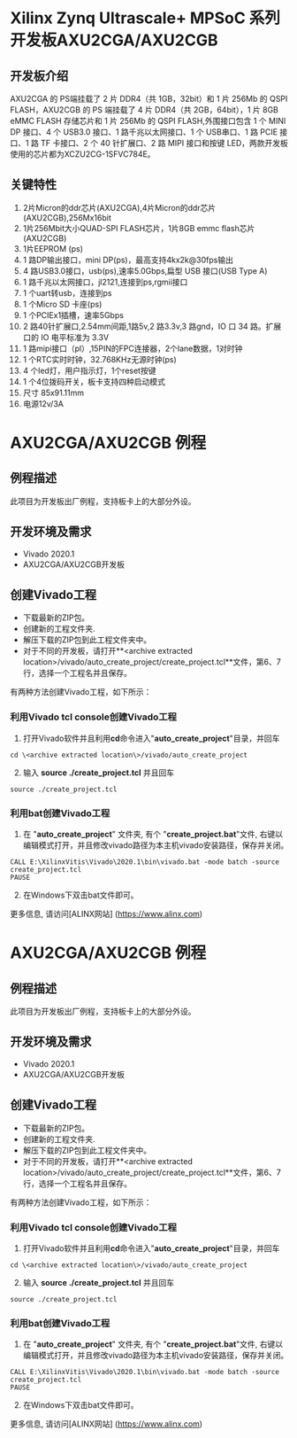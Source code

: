 # Xilinx Zynq Ultrascale+ MPSoC 系列开发板AXU2CGA/AXU2CGB

## 开发板介绍

AXU2CGA 的 PS端挂载了 2 片 DDR4（共 1GB，32bit）和 1 片 256Mb 的 QSPI FLASH，AXU2CGB 的 PS 端挂载了 4 片 DDR4（共 2GB，64bit），1 片 8GB eMMC FLASH 存储芯片和 1 片 256Mb
的 QSPI FLASH,外围接口包含 1 个 MINI DP 接口、4 个 USB3.0 接口、1 路千兆以太网接口、1 个 USB串口、1 路 PCIE 接口、1 路 TF 卡接口、2 个 40 针扩展口、2 路 MIPI 接口和按键 LED，两款开发板使用的芯片都为XCZU2CG-1SFVC784E。

## 关键特性
1. 2片Micron的ddr芯片(AXU2CGA),4片Micron的ddr芯片(AXU2CGB),256Mx16bit
2. 1片256Mbit大小QUAD-SPI FLASH芯片，1片8GB emmc flash芯片(AXU2CGB)
3. 1片EEPROM (ps)
4. 1 路DP输出接口，mini DP(ps)，最高支持4kx2k@30fps输出 
5. 4 路USB3.0接口，usb(ps),速率5.0Gbps,扁型 USB 接口(USB Type A) 
6. 1 路千兆以太网接口，jl2121,连接到ps,rgmii接口
7. 1 个uart转usb，连接到ps
8. 1 个Micro SD 卡座(ps) 
9. 1 个PCIEx1插槽，速率5Gbps
10. 2 路40针扩展口,2.54mm间距,1路5v,2 路3.3v,3 路gnd，IO 口 34 路。扩展口的 IO 电平标准为 3.3V  
11. 1 路mipi接口（pl）,15PIN的FPC连接器，2个lane数据，1对时钟  
12. 1 个RTC实时时钟，32.768KHz无源时钟(ps)
13. 4 个led灯，用户指示灯，1个reset按键  
14. 1 个4位拨码开关，板卡支持四种启动模式
15. 尺寸 85x91.11mm
16. 电源12v/3A

# AXU2CGA/AXU2CGB 例程
## 例程描述
此项目为开发板出厂例程，支持板卡上的大部分外设。
## 开发环境及需求
* Vivado 2020.1
* AXU2CGA/AXU2CGB开发板
## 创建Vivado工程
* 下载最新的ZIP包。
* 创建新的工程文件夹.
* 解压下载的ZIP包到此工程文件夹中。
* 对于不同的开发板，请打开**\<archive extracted location\>/vivado/auto_create_project/create_project.tcl**文件，第6、7行，选择一个工程名并且保存。


有两种方法创建Vivado工程，如下所示：
### 利用Vivado tcl console创建Vivado工程
1. 打开Vivado软件并且利用**cd**命令进入"**auto_create_project**"目录，并回车
```
cd \<archive extracted location\>/vivado/auto_create_project
```
2. 输入 **source ./create_project.tcl** 并且回车
```
source ./create_project.tcl
```

### 利用bat创建Vivado工程
1. 在 "**auto_create_project**" 文件夹, 有个 "**create_project.bat**"文件, 右键以编辑模式打开，并且修改vivado路径为本主机vivado安装路径，保存并关闭。
```
CALL E:\XilinxVitis\Vivado\2020.1\bin\vivado.bat -mode batch -source create_project.tcl
PAUSE
```
2. 在Windows下双击bat文件即可。


更多信息, 请访问[ALINX网站] (https://www.alinx.com)
# AXU2CGA/AXU2CGB 例程
## 例程描述
此项目为开发板出厂例程，支持板卡上的大部分外设。
## 开发环境及需求
* Vivado 2020.1
* AXU2CGA/AXU2CGB开发板
## 创建Vivado工程
* 下载最新的ZIP包。
* 创建新的工程文件夹.
* 解压下载的ZIP包到此工程文件夹中。
* 对于不同的开发板，请打开**\<archive extracted location\>/vivado/auto_create_project/create_project.tcl**文件，第6、7行，选择一个工程名并且保存。


有两种方法创建Vivado工程，如下所示：
### 利用Vivado tcl console创建Vivado工程
1. 打开Vivado软件并且利用**cd**命令进入"**auto_create_project**"目录，并回车
```
cd \<archive extracted location\>/vivado/auto_create_project
```
2. 输入 **source ./create_project.tcl** 并且回车
```
source ./create_project.tcl
```

### 利用bat创建Vivado工程
1. 在 "**auto_create_project**" 文件夹, 有个 "**create_project.bat**"文件, 右键以编辑模式打开，并且修改vivado路径为本主机vivado安装路径，保存并关闭。
```
CALL E:\XilinxVitis\Vivado\2020.1\bin\vivado.bat -mode batch -source create_project.tcl
PAUSE
```
2. 在Windows下双击bat文件即可。


更多信息, 请访问[ALINX网站] (https://www.alinx.com)
